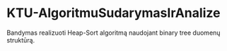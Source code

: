 # KTU-AlgoritmuSudarymasIrAnalize
Bandymas realizuoti Heap-Sort algoritmą naudojant binary tree duomenų struktūrą.
